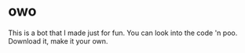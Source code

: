 # owo
This is a bot that I made just for fun. You can look into the code 'n poo. Download it, make it your own.
